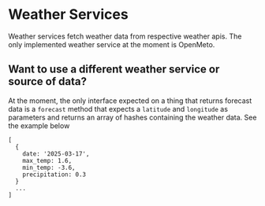# Weather Services
Weather services fetch weather data from respective weather apis. The only implemented weather service at the moment is
OpenMeto.

## Want to use a different weather service or source of data?
At the moment, the only interface expected on a thing that returns forecast data is a `forecast` method that expects a `latitude` and `longitude` as parameters and returns an array of hashes containing the weather data. See the example below

```
[
  {
    date: '2025-03-17',
    max_temp: 1.6,
    min_temp: -3.6,
    precipitation: 0.3
  }
  ...
]